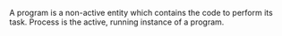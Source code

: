 A program is a non-active entity which contains the code to perform its
task. Process is the active, running instance of a program.